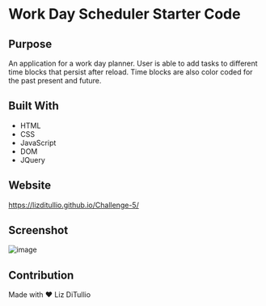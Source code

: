 # Work Day Scheduler Starter Code

## Purpose 
An application for a work day planner. User is able to add tasks to different time blocks that persist after reload. Time blocks are also color coded for the past present and future.

## Built With 
* HTML
* CSS
* JavaScript
* DOM
* JQuery

## Website 
https://lizditullio.github.io/Challenge-5/

## Screenshot
![image](https://user-images.githubusercontent.com/100237983/161866972-d0ebb92d-62c7-4c77-8159-6f0607eb1304.png)



## Contribution 
Made with ❤️ Liz DiTullio

